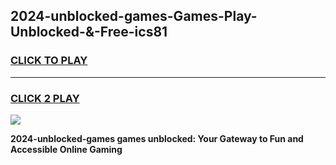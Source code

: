 
## 2024-unblocked-games-Games-Play-Unblocked-&-Free-ics81
<h3>
<a href="https://premium76.site?title=2024-unblocked-games&ref=24A">CLICK TO PLAY</a></h3>
<hr>

<h3>
<a href="https://premium76.site?title=2024-unblocked-games&ref=24A">CLICK 2 PLAY</a>
  
</h3>

<a href="https://premium76.site?title=2024-unblocked-games&ref=24A"><img src="https://clearcache.store/games.png"></a>


**2024-unblocked-games games unblocked: Your Gateway to Fun and Accessible Online Gaming**
